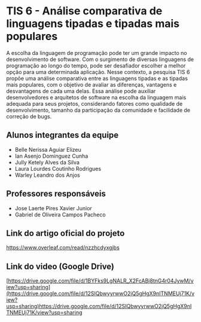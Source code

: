 # TIS 6 - Análise comparativa de linguagens tipadas e tipadas mais populares

A escolha da linguagem de programação pode ter um grande impacto no desenvolvimento de software. Com o surgimento de diversas linguagens de programação ao longo do tempo, pode ser desafiador escolher a melhor opção para uma determinada aplicação. 
Nesse contexto, a pesquisa TIS 6 propõe uma análise comparativa entre as linguagens tipadas e as tipadas mais populares, com o objetivo de avaliar as diferenças, vantagens e desvantagens de cada uma delas. Essa análise pode auxiliar desenvolvedores e arquitetos de software na escolha da linguagem mais adequada para seus projetos, considerando fatores como qualidade de desenvolvimento, tamanho da participação da comunidade e facilidade de correção de bugs.


## Alunos integrantes da equipe

* Belle Nerissa Aguiar Elizeu
* Ian Asenjo Dominguez Cunha
* Jully Ketely Alves da Silva
* Laura Lourdes Coutinho Rodrigues
* Warley Leandro dos Anjos

## Professores responsáveis

* Jose Laerte Pires Xavier Junior
* Gabriel de Oliveira Campos Pacheco

## Link do artigo oficial do projeto 
https://www.overleaf.com/read/nzzhcdyxgjbs

## Link do video (Google Drive)
[https://drive.google.com/file/d/1BYFks9LgNALR_X2FcABj8tnG4r04JywM/view?usp=sharing](https://drive.google.com/file/d/12SIQbwyyrwwO2jQ5gHgX9nITNMEUj71K/view?usp=sharing)https://drive.google.com/file/d/12SIQbwyyrwwO2jQ5gHgX9nITNMEUj71K/view?usp=sharing
